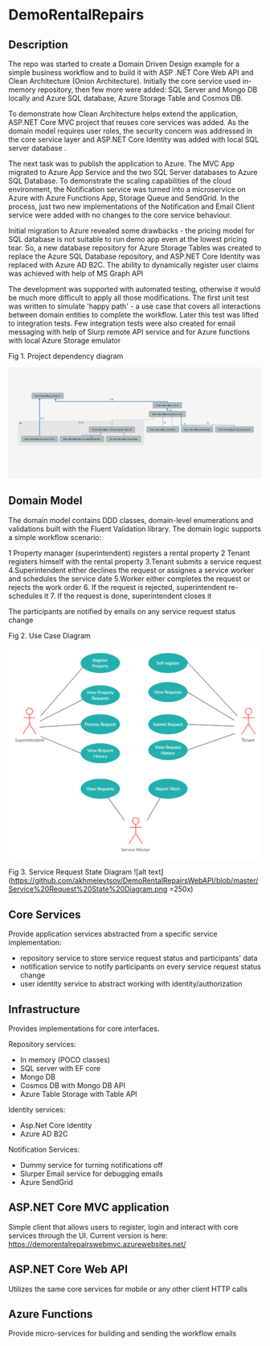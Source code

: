 # DemoRentalRepairs

## Description

The repo was started to create a Domain Driven Design example for a simple business workflow and to build it   with ASP .NET Core Web API and Clean Architecture (Onion Architecture). Initially the core service used in-memory repository, then few more were added:  SQL Server and Mongo DB locally and Azure SQL database, Azure Storage Table and Cosmos DB.  

To demonstrate how Clean Architecture helps extend the application, ASP.NET Core MVC project that reuses core services was added. As the domain model requires user roles, the security concern was addressed in the core service layer and ASP.NET Core Identity was added with local SQL server database .

The next task was to publish the application to Azure. The MVC App migrated to Azure App Service and the two SQL Server databases to Azure SQL Database.  To demonstrate the scaling capabilities of the cloud environment, the Notification service was turned into a microservice on Azure with Azure Functions App, Storage Queue and SendGrid. In the process, just two new implementations of the Notification and Email Client service were added with no changes to the core service behaviour.  

Initial migration to Azure revealed some drawbacks - the pricing model for SQL database is not suitable to run demo app even at the lowest pricing tear. So, a new database repository for Azure Storage Tables was created to replace the Azure SQL Database repository, and ASP.NET Core Identity was replaced with Azure AD B2C. The ability to dynamically register user claims was achieved with help of MS Graph API

The development was supported with automated testing, otherwise it would be much more difficult to apply all those modifications. The first unit test was written to simulate 'happy path' - a use case that covers all interactions between domain entities to complete the workflow. Later this test was lifted to integration tests. Few integration tests were also created for email messaging with help of Slurp remote API service and for Azure functions with local Azure Storage emulator

Fig 1. Project dependency diagram

![alt text](https://github.com/akhmelevtsov/DemoRentalRepairsWebAPI/blob/master/Dependencies%20Graph.png?raw=true)

## Domain Model

The domain model contains DDD classes, domain-level enumerations and validations built with the Fluent Validation library.
The domain logic supports a simple workflow scenario:

1 Property manager (superintendent) registers a rental property 
2 Tenant registers himself with the rental property
3.Tenant submits a service request 
4.Superintendent either declines the request or assignes a service worker and schedules the service date
5.Worker either completes the request or rejects the work order
6. If the request is rejected, superintendent re-schedules it 
7. If the request is done, superintendent closes it

The participants are notified by emails on any service request status change

Fig 2. Use Case Diagram

![alt text](https://github.com/akhmelevtsov/DemoRentalRepairsWebAPI/blob/master/Use%20Case%20Diagram.png?raw=true)

Fig 3. Service Request State Diagram
![alt text](https://github.com/akhmelevtsov/DemoRentalRepairsWebAPI/blob/master/Service%20Request%20State%20Diagram.png =250x)

## Core Services

Provide application services abstracted from a specific service implementation: 

 - repository service to store service request status and participants' data
 - notification service to notify participants on every service request status change
 - user identity service to abstract working with identity/authorization

## Infrastructure 

Provides implementations for core interfaces.

Repository services:
- In memory (POCO classes)
- SQL server with EF core 
- Mongo DB 
- Cosmos DB with Mongo DB API
- Azure Table Storage with Table API

Identity services:

- Asp.Net Core Identity 
- Azure AD B2C 

Notification Services:

- Dummy service for turning notifications off
- Slurper Email service for debugging emails
- Azure SendGrid 



## ASP.NET Core MVC application

Simple client that allows users to register, login and interact with core services through the UI. 
Current version is here: https://demorentalrepairswebmvc.azurewebsites.net/

## ASP.NET Core Web API

Utilizes the same core services for mobile or any other client HTTP calls

## Azure Functions

Provide micro-services for building and sending the workflow emails 




